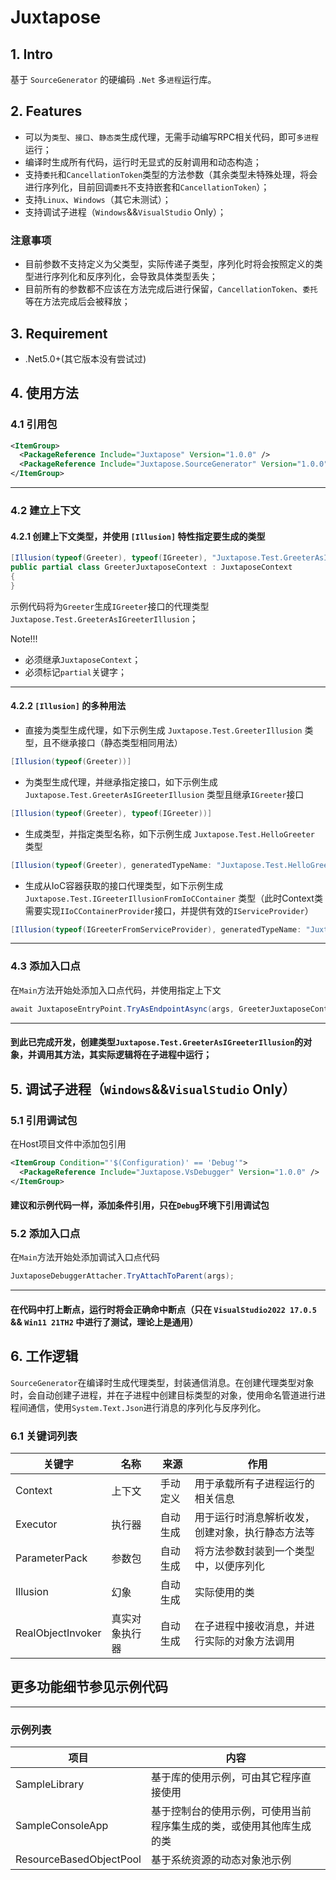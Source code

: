 # Juxtapose
## 1. Intro
基于 `SourceGenerator` 的硬编码 `.Net` 多`进程`运行库。

## 2. Features
 - 可以为`类型`、`接口`、`静态类`生成代理，无需手动编写RPC相关代码，即可`多进程`运行；
 - 编译时生成所有代码，运行时无显式的反射调用和动态构造；
 - 支持`委托`和`CancellationToken`类型的方法参数（其余类型未特殊处理，将会进行序列化，目前回调`委托`不支持嵌套和`CancellationToken`）；
 - 支持`Linux`、`Windows`（其它未测试）；
 - 支持调试子进程（`Windows`&&`VisualStudio` Only）；

### 注意事项
 - 目前参数不支持定义为父类型，实际传递子类型，序列化时将会按照定义的类型进行序列化和反序列化，会导致具体类型丢失；
 - 目前所有的参数都不应该在方法完成后进行保留，`CancellationToken`、`委托`等在方法完成后会被释放；

## 3. Requirement
 - .Net5.0+(其它版本没有尝试过)

## 4. 使用方法

### 4.1 引用包
```XML
<ItemGroup>
  <PackageReference Include="Juxtapose" Version="1.0.0" />
  <PackageReference Include="Juxtapose.SourceGenerator" Version="1.0.0" />
</ItemGroup>
```

------

### 4.2 建立上下文

#### 4.2.1 创建上下文类型，并使用 `[Illusion]` 特性指定要生成的类型

```C#
[Illusion(typeof(Greeter), typeof(IGreeter), "Juxtapose.Test.GreeterAsIGreeterIllusion")]
public partial class GreeterJuxtaposeContext : JuxtaposeContext
{
}
```
示例代码将为`Greeter`生成`IGreeter`接口的代理类型`Juxtapose.Test.GreeterAsIGreeterIllusion`；
  
Note!!!
 - 必须继承`JuxtaposeContext`；
 - 必须标记`partial`关键字；

------

#### 4.2.2 `[Illusion]` 的多种用法

 - 直接为类型生成代理，如下示例生成 `Juxtapose.Test.GreeterIllusion` 类型，且不继承接口（静态类型相同用法）
  ```C#
  [Illusion(typeof(Greeter))]
  ```

 - 为类型生成代理，并继承指定接口，如下示例生成 `Juxtapose.Test.GreeterAsIGreeterIllusion` 类型且继承`IGreeter`接口
  ```C#
  [Illusion(typeof(Greeter), typeof(IGreeter))]
  ```

 - 生成类型，并指定类型名称，如下示例生成 `Juxtapose.Test.HelloGreeter` 类型
  ```C#
  [Illusion(typeof(Greeter), generatedTypeName: "Juxtapose.Test.HelloGreeter")]
  ```

 - 生成从IoC容器获取的接口代理类型，如下示例生成 `Juxtapose.Test.IGreeterIllusionFromIoCContainer` 类型（此时Context类需要实现`IIoCContainerProvider`接口，并提供有效的`IServiceProvider`）
  ```C#
  [Illusion(typeof(IGreeterFromServiceProvider), generatedTypeName: "Juxtapose.Test.IGreeterIllusionFromIoCContainer", fromIoCContainer: true)]
  ```

------

### 4.3 添加入口点
在`Main`方法开始处添加入口点代码，并使用指定上下文
```C#
await JuxtaposeEntryPoint.TryAsEndpointAsync(args, GreeterJuxtaposeContext.SharedInstance);
```

------

#### 到此已完成开发，创建类型`Juxtapose.Test.GreeterAsIGreeterIllusion`的对象，并调用其方法，其实际逻辑将在子进程中运行；


## 5. 调试子进程（`Windows`&&`VisualStudio` Only）

### 5.1 引用调试包
在Host项目文件中添加包引用
```XML
<ItemGroup Condition="'$(Configuration)' == 'Debug'">
  <PackageReference Include="Juxtapose.VsDebugger" Version="1.0.0" />
</ItemGroup>
```
#### 建议和示例代码一样，添加条件引用，只在`Debug`环境下引用调试包

### 5.2 添加入口点
在`Main`方法开始处添加调试入口点代码
```C#
JuxtaposeDebuggerAttacher.TryAttachToParent(args);
```

------

#### 在代码中打上断点，运行时将会正确命中断点（只在 `VisualStudio2022 17.0.5` && `Win11 21TH2` 中进行了测试，理论上是通用）

## 6. 工作逻辑
`SourceGenerator`在编译时生成代理类型，封装通信消息。在创建代理类型对象时，会自动创建子进程，并在子进程中创建目标类型的对象，使用命名管道进行进程间通信，使用`System.Text.Json`进行消息的序列化与反序列化。

### 6.1 关键词列表
|关键字|名称|来源|作用|
|----|----|----|----|
|Context|上下文|手动定义|用于承载所有子进程运行的相关信息|
|Executor|执行器|自动生成|用于运行时消息解析收发，创建对象，执行静态方法等|
|ParameterPack|参数包|自动生成|将方法参数封装到一个类型中，以便序列化|
|Illusion|幻象|自动生成|实际使用的类|
|RealObjectInvoker|真实对象执行器|自动生成|在子进程中接收消息，并进行实际的对象方法调用|

## 更多功能细节参见示例代码

----

### 示例列表

|       项目        |       内容        |
| ---------------- | ---------------- |
|SampleLibrary|基于库的使用示例，可由其它程序直接使用|
|SampleConsoleApp|基于控制台的使用示例，可使用当前程序集生成的类，或使用其他库生成的类|
|ResourceBasedObjectPool|基于系统资源的动态对象池示例|